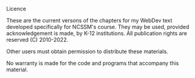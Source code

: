 Licence

These are the current versons of the chapters for my WebDev text developed specifically for NCSSM's course.   They may be used, provided
acknowledgement is made, by K-12 institutions.  All publication rights are reserved
(C) 2010-2022.

Other users must obtain permission to distribute these materials.

No warranty is made for the code and programs that accompany this material.
